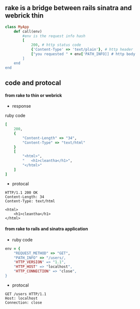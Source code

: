 ## rake is a bridge between rails sinatra and webrick thin

```ruby
class MyApp
	def call(env)
    	#env is the request info hash
    	[
        	200, # http status code
            {'Content-Type' => 'text/plain'}, # http header
            ["you requested " + env['PATH_INFO]] # http body
        ]
    end
end
```

## code and protocal

#### from rake to thin or webrick

* response

ruby code

```ruby
[
	200,
    {
    	"Content-Length" => "34",
        "Content-Type" => "text/html"
    }
    [
    	"<html>",
        "	<h1>cleantha</h1>",
        "</html>"
    ]
]
```

* protocal

```
HTTP/1.1 200 OK
Content-Length: 34
Content-Type: text/html

<html>
	<h1>cleantha</h1>
</html>
```

#### from rake to rails and sinatra application

* ruby code

```ruby
env = {
	"REQUEST_METHOD" => "GET",
    "PATH_INFO" => "/users/,
    "HTTP_VERSION" => "1.1",
    "HTTP_HOST" => "localhost",
    "HTTP_CONNECTION" => "close",
}
```

* protocal

```
GET /users HTTP/1.1
Host: localhost
Connection: close
```

